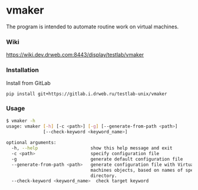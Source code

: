# vmaker

The program is intended to automate routine work on virtual machines.

### Wiki
https://wiki.dev.drweb.com:8443/display/testlab/vmaker

### Installation

Install from GitLab

    pip install git+https://gitlab.i.drweb.ru/testlab-unix/vmaker
    
### Usage

```bash
$ vmaker -h
usage: vmaker [-h] [-c <path>] [-g] [--generate-from-path <path>]
              [--check-keyword <keyword_name>]
 
optional arguments:
  -h, --help                    show this help message and exit
  -c <path>                     specify configuration file
  -g                            generate default configuration file
  --generate-from-path <path>   generate configuration file with Virtual
                                machines objects, based on names of specified
                                directory.
  --check-keyword <keyword_name>  check target keyword

```
